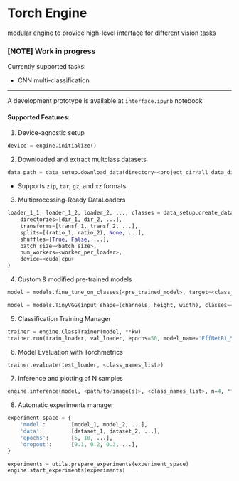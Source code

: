 # Torch Engine
modular engine to provide high-level interface for different vision tasks

### [NOTE] Work in progress
Currently supported tasks:
* CNN multi-classification
___

A development prototype is available at `interface.ipynb` notebook

#### Supported Features:

1. Device-agnostic setup

```Python
device = engine.initialize()
```

2. Downloaded and extract multclass datasets

```Python
data_path = data_setup.download_data(directory=<project_dir/all_data_directory>, url=<url/to/file.zip*>, dataset_name=<dataset_name>)
```
* Supports `zip`, `tar`, `gz`, and `xz` formats.

3. Multiprocessing-Ready DataLoaders

```Python
loader_1_1, loader_1_2, loader_2, ..., classes = data_setup.create_dataloaders(
    directories=[dir_1, dir_2, ...], 
    transforms=[transf_1, transf_2, ...], 
    splits=[(ratio_1, ratio_2), None, ...], 
    shuffles=[True, False, ...],
    batch_size=<batch_size>, 
    num_workers=<worker_per_loader>, 
    device=<cuda|cpu>
)
```

4. Custom & modified pre-trained models

```Python
model = models.fine_tune_on_classes(<pre_trained_model>, target=<class_names_list>, input_size=(height, width), **kw)

model = models.TinyVGG(input_shape=(channels, height, width), classes=<pre_trained_model>, **kw)
```

5. Classification Training Manager

```Python
trainer = engine.ClassTrainer(model, **kw)
trainer.run(train_loader, val_loader, epochs=50, model_name='EffNetB1_50e', **kw)
```

6. Model Evaluation with Torchmetrics

```Python
trainer.evaluate(test_loader, <class_names_list>)
```

7. Inference and plotting of N samples

```Python
engine.inference(model, <path/to/image(s)>, <class_names_list>, n=4, **kw)
```
8. Automatic experiments manager

```Python
experiment_space = {
    'model':        [model_1, model_2, ...],
    'data':         [dataset_1, dataset_2, ...],
    'epochs':       [5, 10, ...],
    'dropout':      [0.1, 0.2, 0.3, ...],
}

experiments = utils.prepare_experiments(experiment_space)
engine.start_experiments(experiments)
```
